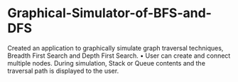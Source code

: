 # Graphical-Simulator-of-BFS-and-DFS
Created an application to graphically simulate graph traversal techniques, Breadth First Search and Depth First Search. • User can create and connect multiple nodes. During simulation, Stack or Queue contents and the traversal path is displayed to the user.
